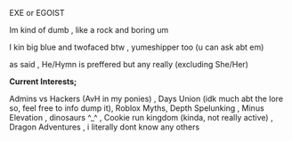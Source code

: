 <p>EXE or EGOIST</p>

<p>Im kind of dumb , like a rock and boring um</p>

<p>I kin big blue and twofaced btw ,  yumeshipper too (u can ask abt em)</p>

<p>as said , He/Hymn is preffered but any really (excluding She/Her)</p>

<p><b>Current Interests;</b></p>
<p>Admins vs Hackers (AvH in my ponies) , Days Union (idk much abt the lore so, feel free to info dump it), Roblox Myths, Depth Spelunking , Minus Elevation , dinosaurs ^_^ , Cookie run kingdom (kinda, not really active) , Dragon Adventures , i literally dont know any others</p>
